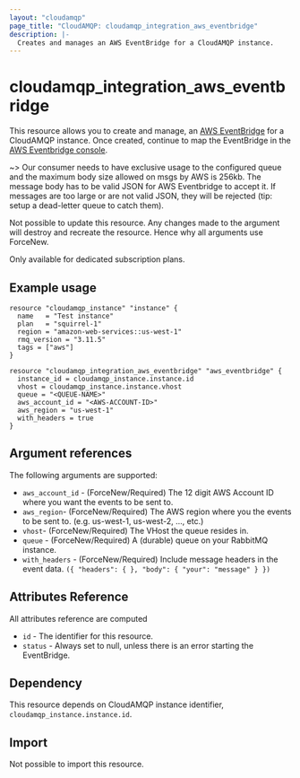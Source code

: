 ```yaml
---
layout: "cloudamqp"
page_title: "CloudAMQP: cloudamqp_integration_aws_eventbridge"
description: |-
  Creates and manages an AWS EventBridge for a CloudAMQP instance.
---
```


# cloudamqp_integration_aws_eventbridge

This resource allows you to create and manage, an [AWS EventBridge](https://aws.amazon.com/eventbridge/) for a CloudAMQP instance. Once created, continue to map the EventBridge in the [AWS Eventbridge console](https://console.aws.amazon.com/events/home).

~>  Our consumer needs to have exclusive usage to the configured queue and the maximum body size allowed on msgs by AWS is 256kb. The message body has to be valid JSON for AWS Eventbridge to accept it. If messages are too large or are not valid JSON, they will be rejected (tip: setup a dead-letter queue to catch them).

Not possible to update this resource. Any changes made to the argument will destroy and recreate the resource. Hence why all arguments use ForceNew.

Only available for dedicated subscription plans.

## Example usage

```hcl
resource "cloudamqp_instance" "instance" {
  name   = "Test instance"
  plan   = "squirrel-1"
  region = "amazon-web-services::us-west-1"
  rmq_version = "3.11.5"
  tags = ["aws"]
}

resource "cloudamqp_integration_aws_eventbridge" "aws_eventbridge" {
  instance_id = cloudamqp_instance.instance.id
  vhost = cloudamqp_instance.instance.vhost
  queue = "<QUEUE-NAME>"
  aws_account_id = "<AWS-ACCOUNT-ID>"
  aws_region = "us-west-1"
  with_headers = true
}
```

## Argument references

The following arguments are supported:

* `aws_account_id` - (ForceNew/Required) The 12 digit AWS Account ID where you want the events to be sent to.
* `aws_region`- (ForceNew/Required) The AWS region where you the events to be sent to. (e.g. us-west-1, us-west-2, ..., etc.)
* `vhost`- (ForceNew/Required) The VHost the queue resides in.
* `queue` - (ForceNew/Required) A (durable) queue on your RabbitMQ instance.
* `with_headers` - (ForceNew/Required) Include message headers in the event data. `({ "headers": { }, "body": { "your": "message" } })`

## Attributes Reference

All attributes reference are computed

* `id`  - The identifier for this resource.
* `status` - Always set to null, unless there is an error starting the EventBridge.

## Dependency

This resource depends on CloudAMQP instance identifier, `cloudamqp_instance.instance.id`.

## Import

Not possible to import this resource.
